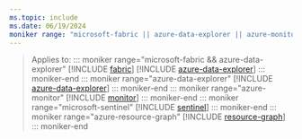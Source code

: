 ```yaml
---
ms.topic: include
ms.date: 06/19/2024
moniker range: "microsoft-fabric || azure-data-explorer || azure-monitor || microsoft-sentinel || azure-resource-graph"
---
```

> Applies to: 
::: moniker range="microsoft-fabric && azure-data-explorer"
> [!INCLUDE [fabric](fabric.md)] [!INCLUDE [azure-data-explorer](azure-data-explorer.md)]
::: moniker-end
::: moniker range="azure-data-explorer"
> [!INCLUDE [azure-data-explorer](azure-data-explorer.md)]
::: moniker-end
::: moniker range="azure-monitor"
> [!INCLUDE [monitor](monitor.md)]
::: moniker-end
::: moniker range="microsoft-sentinel"
> [!INCLUDE [sentinel](sentinel.md)]
::: moniker-end
::: moniker range="azure-resource-graph"
> [!INCLUDE [resource-graph](resource-graph.md)]
::: moniker-end
